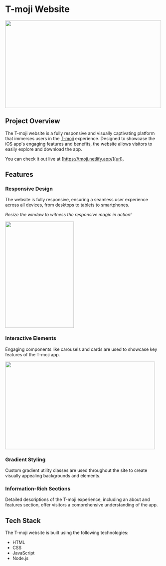 # T-moji Website


<img src="https://i.giphy.com/media/v1.Y2lkPTc5MGI3NjExcHhjYzZneDNvZHFnb3hrZ2s2ZWdtOTc5aDJ0cXVjdHdrcXh0bmk2cCZlcD12MV9pbnRlcm5hbF9naWZfYnlfaWQmY3Q9Zw/p2r32RhNpbL6HeGZeJ/giphy.gif" width="500px" height="280px"/>

## Project Overview ##
The T-moji website is a fully responsive and visually captivating platform that immerses users in the [T-moji](https://github.com/homeypoon/T-moji) experience. Designed to showcase the iOS app's engaging features and benefits, the website allows visitors to easily explore and download the app. 

You can check it out live at [https://tmoji.netlify.app/](url).


## Features ##
### Responsive Design ###
The website is fully responsive, ensuring a seamless user experience across all devices, from desktops to tablets to smartphones.

_Resize the window to witness the responsive magic in action!_

  
  <img src="https://i.giphy.com/media/v1.Y2lkPTc5MGI3NjExeHczNnc5emVob2JkaXZ3bGVpbnVteTEwb2djY25oYXo2cGNvbGx5ZyZlcD12MV9pbnRlcm5hbF9naWZfYnlfaWQmY3Q9Zw/XWmzNUFCix78ErN1j4/giphy.gif" width="220px" height="340px"/>


### Interactive Elements ###
Engaging components like carousels and cards are used to showcase key features of the T-moji app.

<img src="https://i.giphy.com/media/v1.Y2lkPTc5MGI3NjExbWpvNXdlajc5MW9qOWRuMTU3dWRxczZmZ3cwamJmY3p6OGhuNG9zdCZlcD12MV9pbnRlcm5hbF9naWZfYnlfaWQmY3Q9Zw/N9DXvfKHVYvsxZTQ31/giphy.gif" width="480px" height="280px"/>

### Gradient Styling ###
Custom gradient utility classes are used throughout the site to create visually appealing backgrounds and elements.

### Information-Rich Sections ###
Detailed descriptions of the T-moji experience, including an about and features section, offer visitors a comprehensive understanding of the app.

## Tech Stack ##
The T-moji website is built using the following technologies:
- HTML
- CSS
- JavaScript
- Node.js

